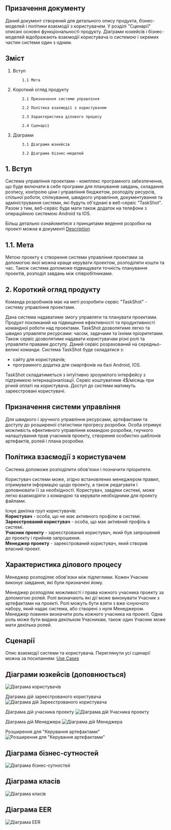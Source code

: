 ## Призачення документу
Даний документ створений для детального опису продукта, бізнес-моделей і політики взаємодії з користувачем. У розділі "Сценарії" описані основні функціональності продукту. Діаграми юзкейсів і бізнес-моделей відображають взаємодії користувача із системою і окремих частин системи один з одним.
## Зміст
1. Вступ

           1.1 Мета

2. Короткий огляд продукту

           2.1 Призначення системи управління

           2.2 Політика взаємодії з користувачем

           2.3 Характеристика ділового процесу

           2.4 Сценарії

3. Діаграми

           3.1 Діаграма юзкейсів

           3.2 Діаграма бізнес-моделей

## 1. Вступ
Система управління проектами - комплекс програмного забезпечення, що буде включати в себе програми для планування завдань, складання розпису, контролю ціни і управління бюджетом, розподілу ресурсів, спільної роботи, спілкування, швидкого управління, документування та адміністрування системи, які будуть об'єднані в веб-сервіс "TaskShot". Разом з тим, веб-сервіс буде мати також додаток на телефони з операційною системою Android та IOS.

Більш детально ознайомитися з принципами ведення розробки на проекті можна в документі [Description](https://github.com/averkova-a/OBD_project/blob/master/Main/Description.md)
## 1.1. Мета
Метою проекту є створення системи управління проектами за допомогою якої  можна краще керувати проектом, розподіляти кошти та час. Також система допоможе підвищувати точність планування проектів, розподіл завдань між співробітниками.
## 2. Короткий огляд продукту
  Команда розробників має на меті розробити сервіс "TaskShot" -  систему управління проектами.

  Дана система надаватиме змогу управляти та планувати проектами. Продукт покликаний на підвищення ефективності та продуктивності командної роботи над проектами. TaskShot дозволятиме легко та швидко управляти ресурсами: часом, задачами та їхніми пріоритетами. Також сервіс дозволятиме надавати користувачам різні ролі та управляти правами доступу. Даний сервіс розрахований на середньо-великі команди.
  Система TaskShot буде складатися з:
   - сайту для користувачів;
   - програмного додатка для смартфонів на базі Android, IOS.  

TaskShot складатиметься з інтуїтивно зрозумілого інтерфейсу з підтримкою інтернаціоналізації. Сервіс коштуватиме 4$/місяць при річній оплаті на користувача. Доступ до системи матимуть зареєстровані користувачі.

## Призначення системи управління
Для швидкого і зручного управління ресурсами, артефактами та доступу до розширеної статистики прогресу розробки.
Особа отримує можливість ефективного управління командою розробки, гнучкого налаштування прав учасників проекту, створення особистих шаблонів артефактів, ролей і плана розробки.

## Політика взаємодії з користувачем
Система допоможе розподілити обов'язки і позначити пріоритети.

Користувач системи може, згідно встановлених менеджером правил, отримувати інформацію щодо проекту, а також редагувати і доповнювати її за необхідності.
Користувач, завдяки системі, може легко взаємодіяти з командою та керувати необхідними для проекту файлами.

Існує декілка груп користувачів: <br>
**Користувач** - особа, що не має активного профілю в системі. <br>
**Зареєстрований користувач** - особа, що має активний профіль в системі. <br>
**Учасник проекту** - зареєстрований користувач, який був запрошений до проекту і прийняв запрошення. <br>
**Менеджер проекту** - зареєстрований користувач, який створив власний проект. <br>


## Характеристика ділового процесу
Менеджер розподіляє обов'язки між підлеглими. Кожен Учасник виконує завдання, які були призначені йому. 


Менеджер розподіляє  можливості і права кожного учасника проекту за допомогою ролей. Ролі визначають які дії може виконувати Учасник з артефактами на проекті. Ролі можуть бути взяти з вже існуючого набору, який надає система, або створені з нуля Менеджером. Менеджер повинен визначити роль кожного учасника на проекті. Одна роль може бути видана декільком Учасникам, також один Учасник може мати декілька ролей.

## Сценарії
Опис взаємодії системи та користувача. Переглянути усі сценарії можна за посиланням: [Use Cases](https://github.com/averkova-a/OBD_project/tree/master/Main/Use%20Cases)


## Діаграми юзкейсів (доповнюється)

![Діаграма користувачів](https://github.com/averkova-a/OBD_project/blob/master/Main/UC-Diagram/Users.png)


Діаграма дій зареєстрованого користувача
![Діаграма дій Зареєстрованого користувача](https://github.com/averkova-a/OBD_project/blob/master/Main/UC-Diagram/LoginUser.png)


Діаграма дій учасника проекту
![Діаграма дій Учасника проекту](https://github.com/averkova-a/OBD_project/blob/master/Main/UC-Diagram/ProjectUser.png)


Діаграма дій Менеджера
![Діаграма дій Менеджера](https://github.com/averkova-a/OBD_project/blob/master/Main/UC-Diagram/Manager.png)


Розширення для "Керування артефактами"
![Розширення для "Керування артефактами"](https://github.com/averkova-a/OBD_project/blob/master/Main/UC-Diagram/Artefacts.png)
## Діаграма бізнес-сутностей
![Діаграма бізнес-сутностей](https://github.com/averkova-a/OBD_project/blob/master/Main/UC-Diagram/BusinessEntity.png)


## Діаграма класів
![Діаграма класів](https://github.com/averkova-a/OBD_project/blob/master/Main/UC-Diagram/ClassDiagram.png)


## Діаграма EER 
![Діаграма EER](https://github.com/averkova-a/OBD_project/blob/master/Main/UC-Diagram/eer.png)

